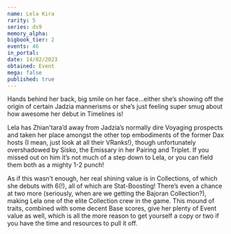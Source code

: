 ```yaml
---
name: Lela Kira
rarity: 5
series: ds9
memory_alpha:
bigbook_tier: 2
events: 46
in_portal:
date: 14/02/2023
obtained: Event
mega: false
published: true
---
```


Hands behind her back, big smile on her face…either she’s showing off the origin of certain Jadzia mannerisms or she’s just feeling super smug about how awesome her debut in Timelines is!

Lela has Zhian'tara’d away from Jadzia’s normally dire Voyaging prospects and taken her place amongst the other top embodiments of the former Dax hosts (I mean, just look at all their VRanks!), though unfortunately overshadowed by Sisko, the Emissary in her Pairing and Triplet. If you missed out on him it’s not much of a step down to Lela, or you can field them both as a mighty 1-2 punch!

As if this wasn’t enough, her real shining value is in Collections, of which she debuts with 6(!), all of which are Stat-Boosting! There’s even a chance at two more (seriously, when are we getting the Bajoran Collection?), making Lela one of the elite Collection crew in the game. This mound of traits, combined with some decent Base scores, give her plenty of Event value as well, which is all the more reason to get yourself a copy or two if you have the time and resources to pull it off.
